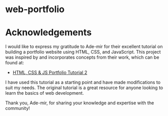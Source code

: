 # web-portfolio

# Acknowledgements

I would like to express my gratitude to Ade-mir for their excellent tutorial on building a portfolio website using HTML, CSS, and JavaScript. This project was inspired by and incorporates concepts from their work, which can be found at:

- [HTML, CSS & JS Portfolio Tutorial 2](https://github.com/Ade-mir/html-css-js-portfolio-tutorial-2)

I have used this tutorial as a starting point and have made modifications to suit my needs. The original tutorial is a great resource for anyone looking to learn the basics of web development.

Thank you, Ade-mir, for sharing your knowledge and expertise with the community!
